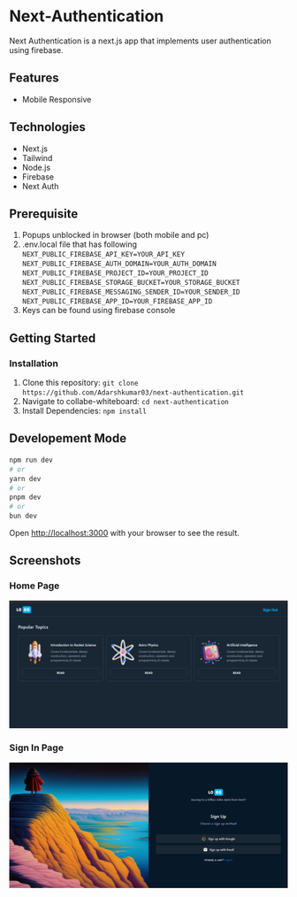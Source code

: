 # Next-Authentication

Next Authentication is a next.js app that implements user authentication using firebase.

## Features

- Mobile Responsive

## Technologies

- Next.js
- Tailwind
- Node.js
- Firebase
- Next Auth

## Prerequisite

1. Popups unblocked in browser (both mobile and pc)
2. .env.local file that has following
   `NEXT_PUBLIC_FIREBASE_API_KEY=YOUR_API_KEY`
   `NEXT_PUBLIC_FIREBASE_AUTH_DOMAIN=YOUR_AUTH_DOMAIN`
   `NEXT_PUBLIC_FIREBASE_PROJECT_ID=YOUR_PROJECT_ID`
   `NEXT_PUBLIC_FIREBASE_STORAGE_BUCKET=YOUR_STORAGE_BUCKET`
   `NEXT_PUBLIC_FIREBASE_MESSAGING_SENDER_ID=YOUR_SENDER_ID`
   `NEXT_PUBLIC_FIREBASE_APP_ID=YOUR_FIREBASE_APP_ID`
3. Keys can be found using firebase console

## Getting Started

### Installation

1.  Clone this repository: `git clone https://github.com/Adarshkumar03/next-authentication.git`
2.  Navigate to collabe-whiteboard: `cd next-authentication`
3.  Install Dependencies: `npm install`

## Developement Mode

```bash
npm run dev
# or
yarn dev
# or
pnpm dev
# or
bun dev
```

Open [http://localhost:3000](http://localhost:3000) with your browser to see the result.

## Screenshots

### Home Page

![Home](public/home.png)

### Sign In Page

![Login](public/Sign-in.png)
